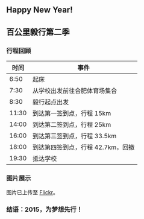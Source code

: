 ## Happy New Year!

## 百公里毅行第二季

### 行程回顾

时间 | 事件
-----|------
6:50 | 起床
7:30 | 从学校出发前往合肥体育场集合
8:30 | 毅行起点出发
11:30| 到达第一签到点，行程 15km
14:00| 到达第二签到点，行程 25km
16:00| 到达第三签到点，行程 33.5km
18:00| 到达第四签到点，行程 42.7km，回撤
19:30| 抵达学校



### 图片展示

图片已上传至 [Flickr](https://flic.kr/s/aHsk7nnTT9)。


### 结语：2015，为梦想先行！
